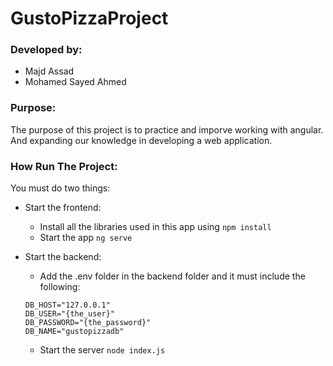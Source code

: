 # GustoPizzaProject

### Developed by:
* Majd Assad
* Mohamed Sayed Ahmed

### Purpose:
The purpose of this project is to practice and imporve working with angular.
And expanding our knowledge in developing a web application.

### How Run The Project:
You must do two things:
* Start the frontend:
  * Install all the libraries used in this app using `npm install`
  * Start the app `ng serve`
  
* Start the backend:
  * Add the .env folder in the backend folder and it must include the following:
  ```
  DB_HOST="127.0.0.1"
  DB_USER="{the_user}"
  DB_PASSWORD="{the_password}"
  DB_NAME="gustopizzadb"
  ```
  * Start the server `node index.js`

